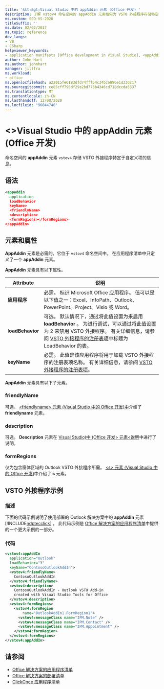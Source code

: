 ```yaml
---
title: '&lt;&gt;Visual Studio 中的 appAddin 元素 (Office 开发) '
description: 了解 vstov4 命名空间的 appAddin 元素如何为 VSTO 外接程序存储特定于自定义项的信息。
ms.custom: SEO-VS-2020
titleSuffix: ''
ms.date: 02/02/2017
ms.topic: reference
dev_langs:
- VB
- CSharp
helpviewer_keywords:
- application manifests [Office development in Visual Studio], <appAddin> element
author: John-Hart
ms.author: johnhart
manager: jillfra
ms.workload:
- office
ms.openlocfilehash: a22015fe6183dfd74fff54c34bc6896e1d33d217
ms.sourcegitcommit: ce85cff795df29e2bd773b4346cd718dccda5337
ms.translationtype: MT
ms.contentlocale: zh-CN
ms.lasthandoff: 12/08/2020
ms.locfileid: "96844746"
---
```

# <a name="ltappaddingt-element-office-development-in-visual-studio"></a>&lt;&gt;Visual Studio 中的 appAddin 元素 (Office 开发) 
  命名空间的 **appAddin** 元素 `vstov4` 存储 VSTO 外接程序特定于自定义项的信息。

## <a name="syntax"></a>语法

```xml
<appAddin
  application
  loadBehavior
  keyName>
  <friendlyName>
  <description>
  <formRegions></formRegions>
</appAddin>
```

## <a name="elements-and-attributes"></a>元素和属性
 **AppAddin** 元素是必需的，它位于 `vstov4` 命名空间中。 在应用程序清单中只定义了一个 **appAddin** 元素。

 **AppAddin** 元素具有以下属性。

|Attribute|说明|
|---------------|-----------------|
|**应用程序**|必需。 标识 Microsoft Office 应用程序。 值可以是以下值之一：Excel、InfoPath、Outlook、PowerPoint、Project、Visio 或 Word。|
|**loadBehavior**|可选。 默认情况下，通过将此值设置为来启用 **loadBehavior** 。 为进行调试，可以通过将此值设置为 2 来禁用 VSTO 外接程序。 有关详细信息，请参阅 [VSTO 外接程序的注册表项](../vsto/registry-entries-for-vsto-add-ins.md)中标题为 LoadBehavior 的表。|
|**keyName**|必需。 此值是该应用程序将用于加载 VSTO 外接程序的注册表项名称。 有关详细信息，请参阅 [VSTO 外接程序的注册表项](../vsto/registry-entries-for-vsto-add-ins.md)。|

 **AppAddin** 元素具有以下子元素。

### <a name="friendlyname"></a>friendlyName
 可选。 [&#60;friendlyname&#62; 元素 &#40;Visual Studio 中的 Office 开发&#41;中](../vsto/friendlyname-element-office-development-in-visual-studio.md)介绍了 **friendlyname** 元素。

### <a name="description"></a>description
 可选。 **Description** 元素在 [Visual Studio&#41;中 &#40;Office 开发&#62; 元素&#60;说明](../vsto/description-element-office-development-in-visual-studio.md)中进行了说明。

### <a name="formregions"></a>formRegions
 仅为包含窗体区域的 Outlook VSTO 外接程序所需。 [&#60;s&#62; 元素 &#40;Visual Studio 中的 Office 开发&#41;](../vsto/formregions-element-office-development-in-visual-studio.md)中介绍了 **s** 元素。

## <a name="vsto-add-in-example"></a>VSTO 外接程序示例

### <a name="description"></a>描述
 下面的代码示例说明了使用部署的 Outlook 解决方案中的 **appAddin** 元素 [!INCLUDE[ndptecclick](../vsto/includes/ndptecclick-md.md)] 。 此代码示例是 [Office 解决方案的应用程序清单](../vsto/application-manifests-for-office-solutions.md)中提供的一个更大示例的一部分。

### <a name="code"></a>代码

```xml
<vstov4:appAddIn
  application="Outlook"
  loadBehavior="3"
  keyName="ContosoOutlookAddIn">
  <vstov4:friendlyName>
    ContosoOutlookAddIn
  </vstov4:friendlyName>
  <vstov4:description>
    ContosoOutlookAddIn - Outlook VSTO Add-in
    created with Visual Studio Tools for Office
  </vstov4:description>
  <vstov4:formRegions>
    <vstov4:formRegion
        name="OutlookAddIn1.FormRegion1">
      <vstov4:messageClass name="IPM.Note" />
      <vstov4:messageClass name="IPM.Contact" />
      <vstov4:messageClass name="IPM.Appointment" />
    </vstov4:formRegion>
  </vstov4:formRegions>
</vstov4:appAddIn>
```

## <a name="see-also"></a>请参阅

- [Office 解决方案的应用程序清单](../vsto/application-manifests-for-office-solutions.md)
- [Office 解决方案的部署清单](../vsto/deployment-manifests-for-office-solutions.md)
- [ClickOnce 应用程序清单](../deployment/clickonce-application-manifest.md)